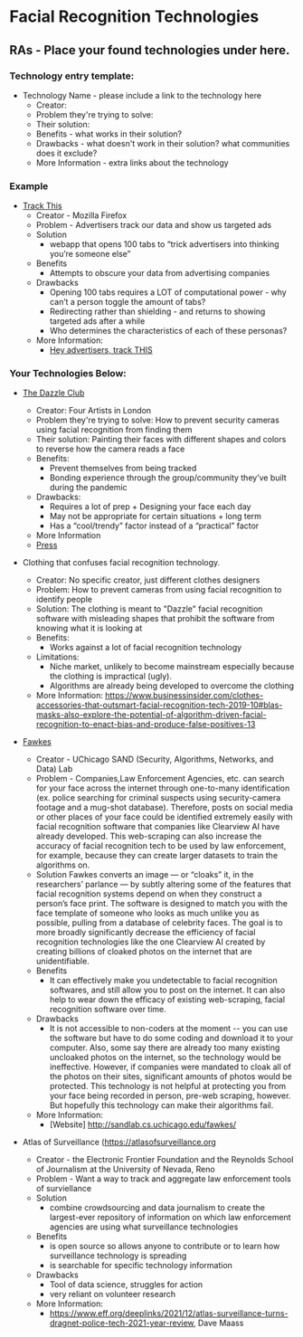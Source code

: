 # Facial Recognition Technologies

## RAs - Place your found technologies under here. 

### Technology entry template:
- Technology Name - please include a link to the technology here
  - Creator:
  - Problem they're trying to solve:
  - Their solution:
  - Benefits - what works in their solution?
  - Drawbacks - what doesn't work in their solution? what communities does it exclude? 
  - More Information - extra links about the technology

### Example
- [Track This](https://trackthis.link/)
  - Creator - Mozilla Firefox
  - Problem - Advertisers track our data and show us targeted ads
  - Solution 
    - webapp that opens 100 tabs to “trick advertisers into thinking you’re someone else”
  - Benefits
    -  Attempts to obscure your data from advertising companies
  - Drawbacks
    - Opening 100 tabs requires a LOT of computational power - why can’t a person toggle the amount of tabs?
    - Redirecting rather than shielding - and returns to showing targeted ads after a while
    - Who determines the characteristics of each of these personas?
  - More Information:
    - [Hey advertisers, track THIS](https://blog.mozilla.org/en/products/firefox/hey-advertisers-track-this/)

### Your Technologies Below:
- [The Dazzle Club](https://www.instagram.com/thedazzleclub/?hl=en)
    - Creator: Four Artists in London
    - Problem they're trying to solve: How to prevent security cameras using facial recognition from finding them
    - Their solution: Painting their faces with different shapes and colors to reverse how the camera reads a face
    - Benefits:
        - Prevent themselves from being tracked
        - Bonding experience through the group/community they’ve built during the pandemic
    - Drawbacks: 
        - Requires a lot of prep + Designing your face each day
        - May not be appropriate for certain situations + long term
        - Has a “cool/trendy” factor instead of a “practical” factor
    - More Information 
    - [Press](https://www.codastory.com/authoritarian-tech/london-facial-recognition-facepaint/) 

- Clothing that confuses facial recognition technology.
    - Creator: No specific creator, just different clothes designers
    - Problem: How to prevent cameras from using facial recognition to identify people
    - Solution: The clothing is meant to "Dazzle" facial recognition software with misleading shapes that prohibit the software from knowing what it is looking at
    - Benefits:
        -  Works against a lot of facial recognition technology
    - Limitations:
        - Niche market, unlikely to become mainstream especially because the clothing is impractical (ugly).
        - Algorithms are already being developed to overcome the clothing  
    - More Information: https://www.businessinsider.com/clothes-accessories-that-outsmart-facial-recognition-tech-2019-10#blas-masks-also-explore-the-potential-of-algorithm-driven-facial-recognition-to-enact-bias-and-produce-false-positives-13 

- [Fawkes](http://sandlab.cs.uchicago.edu/fawkes/)
  - Creator - UChicago SAND (Security, Algorithms, Networks, and Data) Lab
  - Problem - Companies,Law Enforcement Agencies, etc. can search for your face across the internet through one-to-many identification (ex. police searching for criminal suspects using security-camera footage and a mug-shot database). Therefore, posts on social media or other places of your face could be identified extremely easily with facial recognition software that companies like Clearview AI have already developed. This web-scraping can also increase the accuracy of facial recognition tech to be used by law enforcement, for example, because they can create larger datasets to train the algorithms on. 
  - Solution 
    Fawkes converts an image — or “cloaks” it, in the researchers’ parlance — by subtly altering some of the features that facial recognition systems depend on when they construct a person’s face print. The software is designed to match you with the face template of someone who looks as much unlike you as possible, pulling from a database of celebrity faces. The goal is to more broadly significantly decrease the efficiency of facial recognition technologies like the one Clearview AI created by creating billions of cloaked photos on the internet that are unidentifiable.
  - Benefits
    -  It can effectively make you undetectable to facial recognition softwares, and still allow you to post on the internet. It can also help to wear down the efficacy of existing web-scraping, facial recognition software over time.
  - Drawbacks
    - It is not accessible to non-coders at the moment -- you can use the software but have to do some coding and download it to your computer. Also, some say there are already too many existing uncloaked photos on the internet, so the technology would be ineffective. However, if companies were mandated to cloak all of the photos on their sites, significant amounts of photos would be protected. This technology is not helpful at protecting you from your face being recorded in person, pre-web scraping, however. But hopefully this technology can make their algorithms fail. 
  - More Information:
    - [Website] http://sandlab.cs.uchicago.edu/fawkes/


- Atlas of Surveillance (https://atlasofsurveillance.org
  - Creator - the Electronic Frontier Foundation and the Reynolds School of Journalism at the University of Nevada, Reno
  - Problem - Want a way to track and aggregate law enforcement tools of surviellance
  - Solution 
    - combine crowdsourcing and data journalism to create the largest-ever repository of information on which law enforcement agencies are using what surveillance technologies
  - Benefits
    -  is open source so allows anyone to contribute or to learn how surveillance technology is spreading
    -  is searchable for specific technology information
  - Drawbacks
    - Tool of data science, struggles for action
    - very reliant on volunteer research
  - More Information:
    - https://www.eff.org/deeplinks/2021/12/atlas-surveillance-turns-dragnet-police-tech-2021-year-review, Dave Maass



